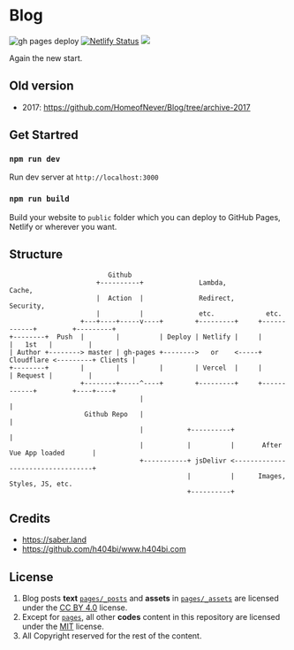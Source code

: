 # Blog

![gh pages deploy](https://github.com/HomeofNever/Blog/workflows/gh%20pages%20deploy/badge.svg)
[![Netlify Status](https://api.netlify.com/api/v1/badges/a3ee7782-56b2-4b25-a7f9-b6c9f15332ce/deploy-status)](https://app.netlify.com/sites/never-blog/deploys)
[![](https://data.jsdelivr.com/v1/package/gh/homeofnever/blog/badge?style=rounded)](https://www.jsdelivr.com/package/gh/homeofnever/blog)

Again the new start.

## Old version

- 2017: https://github.com/HomeofNever/Blog/tree/archive-2017

## Get Startred

### `npm run dev`

Run dev server at `http://localhost:3000`

### `npm run build`

Build your website to `public` folder which you can deploy to GitHub Pages, Netlify or wherever you want.

## Structure

```
                         Github
                      +----------+              Lambda,          Cache,
                      |  Action  |              Redirect,        Security,
                      |          |              etc.             etc.
                  +---+----+-----v----+        +---------+     +------------+         +---------+
+--------+  Push  |        |          | Deploy | Netlify |     |            |   1st   |         |
| Author +--------> master | gh-pages +-------->   or    <-----+ Cloudflare <---------+ Clients |
+--------+        |        |          |        | Vercel  |     |            | Request |         |
                  +--------+-----^----+        +---------+     +------------+         +----+----+
                                 |                                                         |
                   Github Repo   |                                                         |
                                 |           +----------+                                  |
                                 |           |          |       After Vue App loaded       |
                                 +-----------+ jsDelivr <----------------------------------+
                                             |          |      Images, Styles, JS, etc.
                                             +----------+

```

## Credits

- https://saber.land
- https://github.com/h404bi/www.h404bi.com

## License 

1. Blog posts **text** [`pages/_posts`](pages/_posts) and **assets** in [`pages/_assets`](pages/_assets) are licensed under the [CC BY 4.0](https://creativecommons.org/licenses/by/4.0/) license.  
2. Except for [`pages`](pages), all other **codes** content in this repository are licensed under the [MIT](https://opensource.org/licenses/MIT) license.  
3. All Copyright reserved for the rest of the content.